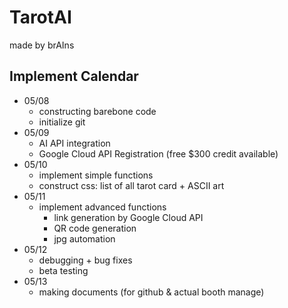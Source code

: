 # TarotAI

made by brAIns

## Implement Calendar

- 05/08
  - constructing barebone code
  - initialize git
- 05/09
  - AI API integration
  - Google Cloud API Registration (free $300 credit available)
- 05/10
  - implement simple functions
  - construct css: list of all tarot card + ASCII art
- 05/11
  - implement advanced functions
    - link generation by Google Cloud API
    - QR code generation
    - jpg automation
- 05/12
  - debugging + bug fixes
  - beta testing
- 05/13
  - making documents (for github & actual booth manage)
